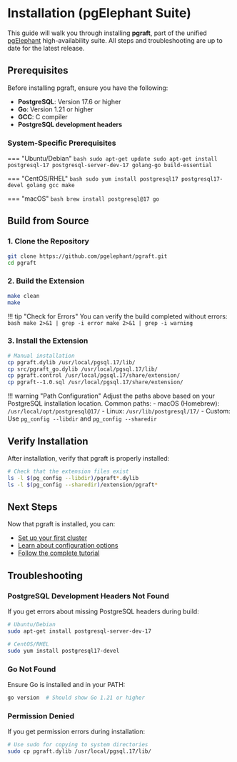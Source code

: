 
# Installation (pgElephant Suite)

This guide will walk you through installing **pgraft**, part of the unified [pgElephant](https://pgelephant.com) high-availability suite. All steps and troubleshooting are up to date for the latest release.

## Prerequisites

Before installing pgraft, ensure you have the following:

- **PostgreSQL**: Version 17.6 or higher
- **Go**: Version 1.21 or higher
- **GCC**: C compiler
- **PostgreSQL development headers**

### System-Specific Prerequisites

=== "Ubuntu/Debian"
    ```bash
    sudo apt-get update
    sudo apt-get install postgresql-17 postgresql-server-dev-17 golang-go build-essential
    ```

=== "CentOS/RHEL"
    ```bash
    sudo yum install postgresql17 postgresql17-devel golang gcc make
    ```

=== "macOS"
    ```bash
    brew install postgresql@17 go
    ```

## Build from Source

### 1. Clone the Repository

```bash
git clone https://github.com/pgelephant/pgraft.git
cd pgraft
```

### 2. Build the Extension

```bash
make clean
make
```

!!! tip "Check for Errors"
    You can verify the build completed without errors:
    ```bash
    make 2>&1 | grep -i error
    make 2>&1 | grep -i warning
    ```

### 3. Install the Extension

```bash
# Manual installation
cp pgraft.dylib /usr/local/pgsql.17/lib/
cp src/pgraft_go.dylib /usr/local/pgsql.17/lib/
cp pgraft.control /usr/local/pgsql.17/share/extension/
cp pgraft--1.0.sql /usr/local/pgsql.17/share/extension/
```

!!! warning "Path Configuration"
    Adjust the paths above based on your PostgreSQL installation location. Common paths:
    - macOS (Homebrew): `/usr/local/opt/postgresql@17/`
    - Linux: `/usr/lib/postgresql/17/`
    - Custom: Use `pg_config --libdir` and `pg_config --sharedir`

## Verify Installation

After installation, verify that pgraft is properly installed:

```bash
# Check that the extension files exist
ls -l $(pg_config --libdir)/pgraft*.dylib
ls -l $(pg_config --sharedir)/extension/pgraft*
```

## Next Steps

Now that pgraft is installed, you can:

- [Set up your first cluster](quick-start.md)
- [Learn about configuration options](../user-guide/configuration.md)
- [Follow the complete tutorial](../user-guide/tutorial.md)

## Troubleshooting

### PostgreSQL Development Headers Not Found

If you get errors about missing PostgreSQL headers during build:

```bash
# Ubuntu/Debian
sudo apt-get install postgresql-server-dev-17

# CentOS/RHEL
sudo yum install postgresql17-devel
```

### Go Not Found

Ensure Go is installed and in your PATH:

```bash
go version  # Should show Go 1.21 or higher
```

### Permission Denied

If you get permission errors during installation:

```bash
# Use sudo for copying to system directories
sudo cp pgraft.dylib /usr/local/pgsql.17/lib/
```

